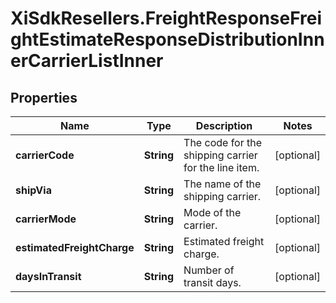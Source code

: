 # XiSdkResellers.FreightResponseFreightEstimateResponseDistributionInnerCarrierListInner

## Properties

Name | Type | Description | Notes
------------ | ------------- | ------------- | -------------
**carrierCode** | **String** | The code for the shipping carrier for the line item. | [optional] 
**shipVia** | **String** | The name of the shipping carrier. | [optional] 
**carrierMode** | **String** | Mode of the carrier. | [optional] 
**estimatedFreightCharge** | **String** | Estimated freight charge. | [optional] 
**daysInTransit** | **String** | Number of transit days. | [optional] 


